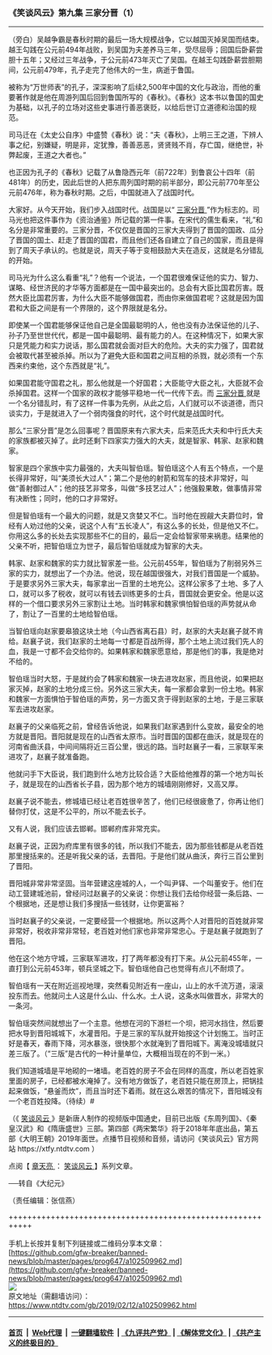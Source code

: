 ### 《笑谈风云》第九集 三家分晋（1）
------------------------

<div class="post_content">
 <p>
  （旁白）吴越争霸是春秋时期的最后一场大规模战争，它以越国灭掉吴国而结束。越王勾践在公元前494年战败，到吴国为夫差养马三年，受尽屈辱；回国后卧薪尝胆十五年；又经过三年战争，于公元前473年灭亡了吴国。在越王勾践卧薪尝胆期间，公元前479年，孔子走完了他伟大的一生，病逝于鲁国。
 </p>
 <p>
  被称为“万世师表”的孔子，深深影响了后续2,500年中国的文化与政治，而他的重要著作就是他在周游列国后回到鲁国所写的《春秋》。《春秋》这本书以鲁国的国史为基础，以孔子的立场对这些史事进行善恶褒贬，以给后世订立道德和治国的规范。
 </p>
 <p>
  司马迁在《太史公自序》中盛赞《春秋》说：“夫《春秋》，上明三王之道，下辨人事之纪，别嫌疑，明是非，定犹豫，善善恶恶，贤贤贱不肖，存亡国，继绝世，补弊起废，王道之大者也。”
 </p>
 <p>
  也正因为孔子的《春秋》记载了从鲁隐西元年（前722年）到鲁哀公十四年（前481年）的历史，因此后世的人把东周列国时期的前半部分，即公元前770年至公元前476年，称为春秋时期。之后，中国就进入了战国时代。
 </p>
 <p>
  大家好。从今天开始，我们步入战国时代。战国是以“
  <a href="https://www.ntdtv.com/gb/三家分晋.htm">
   三家分晋
  </a>
  ”作为标志的。司马光也把这件事作为《资治通鉴》所记载的第一件事。在宋代的儒生看来，“礼”和名分是非常重要的。三家分晋，不仅仅是晋国的三家大夫得到了晋国的国政、瓜分了晋国的国土、赶走了晋国的国君，而且他们还各自建立了自己的国家，而且是得到了周天子承认的。也就是说，周天子等于变相鼓励大夫在造反，这就是名分错乱的开始。
 </p>
 <p>
  司马光为什么这么看重“礼”？他有一个说法，一个国君很难保证他的实力、智力、谋略、经世济民的才华等方面都是在一国中最突出的。总会有大臣比国君厉害。既然大臣比国君厉害，为什么大臣不能够做国君，而由你来做国君呢？这就是因为国君和大臣之间是有一个界限的，这个界限就是名分。
 </p>
 <p>
  即使某一个国君能够保证他自己是全国最聪明的人，他也没有办法保证他的儿子、孙子乃至世世代代，都是一国中最聪明、最有能力的人。在这种情况下，如果大家只是凭能力和实力说话，那么国君就会面对巨大的危险。大夫的实力强了，国君就会被取代甚至被杀掉。所以为了避免大臣和国君之间互相的杀戮，就必须有一个东西来约束他，这个东西就是“礼”。
 </p>
 <p>
  如果国君能守国君之礼，那么他就是一个好国君；大臣能守大臣之礼，大臣就不会杀掉国君。这样一个国家的政权才能够平稳地一代一代传下去。而
  <a href="https://www.ntdtv.com/gb/三家分晋.htm">
   三家分晋
  </a>
  就是一个名分错乱时，有了这样一件事为先例，从此之后，人们就可以不谈道德，而只谈实力，于是就进入了一个弱肉强食的时代，这个时代就是战国时代。
 </p>
 <p>
  那么“三家分晋”是怎么回事呢？晋国原来有六家大夫，后来范氏大夫和中行氏大夫的家族都被灭掉了。此时还剩下四家实力强大的大夫，就是智家、韩家、赵家和魏家。
 </p>
 <p>
  智家是四个家族中实力最强的，大夫叫智伯瑶。智伯瑶这个人有五个特点，一个是长得非常好，叫“美须长大过人”；第二个是他的射箭和驾车的技术非常好，叫做“善射御过人”；他的技艺非常多，叫做“多技艺过人”；他强毅果敢，做事情非常有决断性；同时，他的口才非常好。
 </p>
 <p>
  但是智伯瑶有一个最大的问题，就是又贪婪又不仁。当时他在觊觎大夫爵位时，曾经有人劝过他的父亲，说这个人有“五长凌人”，有这么多的长处，但是他又不仁。你用这么多的长处去实现那些不仁的目的，最后一定会给智家带来祸患。结果他的父亲不听，把智伯瑶立为世子，最后智伯瑶就成为智家的大夫。
 </p>
 <p>
  韩家、赵家和魏家的实力就比智家差一些。公元前455年，智伯瑶为了削弱另外三家的实力，就想出了一个办法。他说，现在越国很强大，对我们晋国是一个威胁。于是要求另外三家大夫，每家拿出一百里的土地充公。这样公家多了土地、多了人口，就可以多了税收，就可以有钱去训练更多的士兵，晋国就会更安全。他是以这样的一个借口要求另外三家割让土地。当时韩家和魏家惧怕智伯瑶的声势就从命了，割让了一百里的土地给智伯瑶。
 </p>
 <p>
  当智伯瑶向赵家要皋狼这块土地（今山西省离石县）时，赵家的大夫赵襄子就不肯给。赵襄子说，我们赵家的土地每一寸都是百战所得，那个土地上流过我们先人的血，我是一寸都不会交给你的。如果韩家和魏家愿意给，那是他们的事，我是绝对不给的。
 </p>
 <p>
  智伯瑶当时大怒，于是就约会了韩家和魏家一块去进攻赵家，而且他说，如果把赵家灭掉，赵家的土地分成三份。另外这三家大夫，每一家都会拿到一份土地。韩家和魏家一方面惧怕于智伯瑶的声势，另一方面又贪于得到赵家的土地，于是三家联军去进攻赵家。
 </p>
 <p>
  赵襄子的父亲临死之前，曾经告诉他说，如果我们赵家遇到什么变故，最安全的地方就是晋阳。晋阳就是现在的山西省太原市。当时晋国的国都在曲沃，就是现在的河南省曲沃县，中间间隔将近三百公里，很远的路。当时赵襄子一看，三家联军来进攻了，赵襄子就准备跑。
 </p>
 <p>
  他就问手下大臣说，我们跑到什么地方比较合适？大臣给他推荐的第一个地方叫长子，就是现在的山西省长子县，因为那个地方的城墙刚刚修好，又高又厚。
 </p>
 <p>
  赵襄子说不能去，修城墙已经让老百姓很辛苦了，他们已经很疲惫了，你再让他们替你打仗，这是不公平的，所以不能去长子。
 </p>
 <p>
  又有人说，我们应该去邯郸。邯郸府库非常充实。
 </p>
 <p>
  赵襄子说，正因为府库里有很多的钱，所以我们不能去，因为那些钱都是从老百姓那里搜括来的。还是听我父亲的话，去晋阳。于是他们就从曲沃，奔行三百公里到了晋阳。
 </p>
 <p>
  晋阳城非常非常坚固。当年营建这座城的人，一个叫尹铎、一个叫董安于。他们在动工营建城池前，曾经问过赵襄子的父亲说：你想让我们去给你经营一条后路、一个根据地，还是想让我们多搜括一些钱财，让你更富裕？
 </p>
 <p>
  当时赵襄子的父亲说，一定要经营一个根据地。所以这两个人对晋阳的百姓就非常非常好，税收非常非常轻，老百姓对他们家也非常非常忠心。于是赵襄子就跑到了晋阳。
 </p>
 <p>
  他在这个地方守城，三家联军进攻，打了两年都没有打下来。从公元前455年，一直打到公元前453年，顿兵坚城之下。智伯瑶他自己也觉得有点儿不耐烦了。
 </p>
 <p>
  智伯瑶有一天在附近巡视地理，突然看见附近有一座山，山上的水千流万道，滚滚投东而去。他就问土人这是什么山、什么水。土人说，这条水叫做晋水，非常大的一条河。
 </p>
 <p>
  智伯瑶突然间就想出了一个主意。他想在河的下游栏一个坝，把河水挡住，然后要把水导到晋阳城城下，水灌晋阳。于是三家的军队就开始按这个计划施工。当时正好是春天，春雨下降，河水暴涨，很快那个水就淹到了晋阳城下。离淹没城墙就只差三版了。（“三版”是古代的一种计量单位，大概相当现在的不到一米。）
 </p>
 <p>
  我们知道城墙是平地砌的一堵墙。老百姓的房子不会在同样的高度，所以老百姓家里面的房子，已经都被水淹掉了。没有地方做饭了，老百姓只能在房顶上，把锅挂起来做饭，“悬釜而炊”，而且当时还下着雨。就在这么艰苦的情况下，晋阳城没有一个老百姓投降。（待续）#
 </p>
 <p>
  （《
  <a href="https://www.ntdtv.com/gb/笑谈风云.htm">
   笑谈风云
  </a>
  》是新唐人制作的视频版中国通史，目前已出版《东周列国》、《秦皇汉武》和《隋唐盛世》三部。第四部《两宋繁华》将于2018年年底出品，第五部《大明王朝》2019年面世。点播节目视频和音频，请访问《笑谈风云》官方网站 https://xtfy.ntdtv.com ）
 </p>
 <p>
  点阅【
  <a href="https://www.ntdtv.com/gb/章天亮.htm">
   章天亮
  </a>
  ：
  <a href="https://www.ntdtv.com/gb/笑谈风云.htm">
   笑谈风云
  </a>
  】系列文章。
 </p>
 <p>
  ──转自《大纪元》
 </p>
 <p>
  （责任编辑：张信燕）
 </p>
 <div class="single_ad">
 </div>
</div>

+++++++++++++++++++++++++++++++++++++++++++++++++++++++++++<br/><br/>
手机上长按并复制下列链接或二维码分享本文章：<br/>
[https://github.com/gfw-breaker/banned-news/blob/master/pages/prog647/a102509962.md](https://github.com/gfw-breaker/banned-news/blob/master/pages/prog647/a102509962.md)<br/>
[<img src='https://github.com/gfw-breaker/banned-news/blob/master/pages/prog647/a102509962.md.png'/>](https://github.com/gfw-breaker/banned-news/blob/master/pages/prog647/a102509962.md)<br/>
原文地址（需翻墙访问）：https://www.ntdtv.com/gb/2019/02/12/a102509962.html


------------------------
#### [首页](https://github.com/gfw-breaker/banned-news/blob/master/README.md) &nbsp;|&nbsp; [Web代理](https://github.com/labour-camp/helloworld) &nbsp;|&nbsp; [一键翻墙软件](https://github.com/gfw-breaker/nogfw/blob/master/README.md) &nbsp;| [《九评共产党》](https://github.com/gfw-breaker/9ping.md/blob/master/README.md#九评之一评共产党是什么) | [《解体党文化》](https://github.com/gfw-breaker/jtdwh.md/blob/master/README.md) | [《共产主义的终极目的》](https://github.com/gfw-breaker/gczydzjmd.md/blob/master/README.md)

